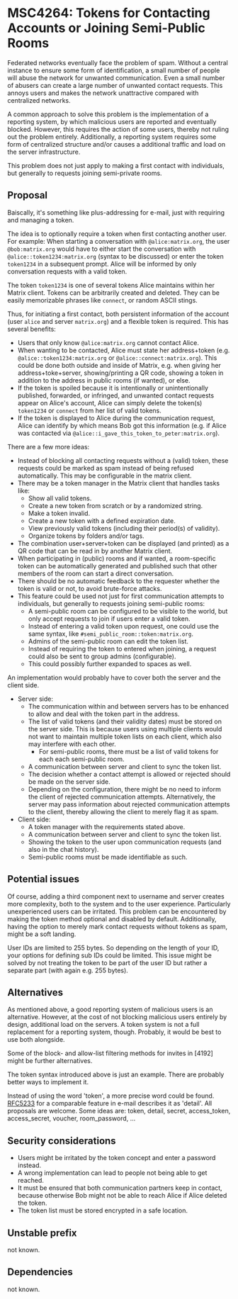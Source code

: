 # MSC4264: Tokens for Contacting Accounts or Joining Semi-Public Rooms

Federated networks eventually face the problem of spam. Without a central
instance to ensure some form of identification, a small number of people will
abuse the network for unwanted communication. Even a small number of abusers can
create a large number of unwanted contact requests. This annoys users and makes
the network unattractive compared with centralized networks.

A common approach to solve this problem is the implementation of a reporting
system, by which malicious users are reported and eventually blocked. However,
this requires the action of some users, thereby not ruling out the problem
entirely. Additionally, a reporting system requires some form of centralized
structure and/or causes a additional traffic and load on the server
infrastructure.

This problem does not just apply to making a first contact with individuals, but
generally to requests joining semi-private rooms.

## Proposal

Baiscally, it's something like plus-addressing for e-mail, just with requiring
and managing a token.

The idea is to optionally require a token when first contacting another user.
For example: When starting a conversation with `@alice:matrix.org`, the user
`@bob:matrix.org` would have to either start the conversation with
`@alice::token1234:matrix.org` (syntax to be discussed) or enter the token
`token1234` in a subsequent prompt. Alice will be informed by only conversation
requests with a valid token.

The token `token1234` is one of several tokens Alice maintains within her Matrix
client. Tokens can be arbitrarily created and deleted. They can be easily
memorizable phrases like `connect`, or random ASCII stings.

Thus, for initiating a first contact, both persistent information of the account
(user `alice` and server `matrix.org`) and a flexible token is required. This
has several benefits:

* Users that only know `@alice:matrix.org` cannot contact Alice.
* When wanting to be contacted, Alice must state her address+token (e.g.
  `@alice::token1234:matrix.org` or `@alice::connect:matrix.org`). This could be
  done both outside and inside of Matrix, e.g. when giving her
  address+toke+server, showing/printing a QR code, showing a token in addition
  to the address in public rooms (if wanted), or else.
* If the token is spoiled because it is intentionally or unintentionally
  published, forwarded, or infringed, and unwanted contact requests appear on
  Alice's account, Alice can simply delete the token(s) `token1234` or `connect`
  from her list of valid tokens.
* If the token is displayed to Alice during the communication request, Alice can
  identify by which means Bob got this information (e.g. if Alice was contacted
  via `@alice::i_gave_this_token_to_peter:matrix.org`).


There are a few more ideas:

* Instead of blocking all contacting requests without a (valid) token, these
  requests could be marked as spam instead of being refused automatically. This
  may be configurable in the matrix client.
* There may be a token manager in the Matrix client that handles tasks like:
    * Show all valid tokens.
    * Create a new token from scratch or by a randomized string.
    * Make a token invalid.
    * Create a new token with a defined expiration date.
    * View previously valid tokens (including their period(s) of validity).
    * Organize tokens by folders and/or tags.
* The combination user+server+token can be displayed (and printed) as a QR code
  that can be read in by another Matrix client.
* When participating in (public) rooms and if wanted, a room-specific token can
  be automatically generated and published such that other members of the room
  can start a direct conversation.
* There should be no automatic feedback to the requester whether the token is
  valid or not, to avoid brute-force attacks.
* This feature could be used not just for first communication attempts to
  individuals, but generally to requests joining semi-public rooms:
  * A semi-public room can be configured to be visible to the world, but only
    accept requests to join if users enter a valid token.
  * Instead of entering a valid token upon request, one could use the same
    syntax, like `#semi_public_room::token:matrix.org`.
  * Admins of the semi-public room can edit the token list.
  * Instead of requiring the token to entered when joining, a request could also
    be sent to group admins (configurable).
  * This could possibly further expanded to spaces as well.


An implementation would probably have to cover both the server and the client
side.
* Server side:
  * The communication within and between servers has to be enhanced to allow and
    deal with the token part in the address.
  * The list of valid tokens (and their validity dates) must be stored on the
    server side. This is because users using multiple clients would not want to
    maintain multiple token lists on each client, which also may interfere with
    each other.
      * For semi-public rooms, there must be a list of valid tokens for each
        each semi-public room.
  * A communication between server and client to sync the token list.
  * The decision whether a contact attempt is allowed or rejected should be made
    on the server side.
  * Depending on the configuration, there might be no need to inform the client
    of rejected communication attempts. Alternatively, the server may pass
    information about rejected communication attempts to the client, thereby
    allowing the client to merely flag it as spam.
* Client side:
  * A token manager with the requirements stated above.
  * A communication between server and client to sync the token list.
  * Showing the token to the user upon communication requests (and also in the
    chat history).
  * Semi-public rooms must be made identifiable as such.


## Potential issues

Of course, adding a third component next to username and server creates more
complexity, both to the system and to the user experience. Particularly
unexperienced users can be irritated. This problem can be encountered by making
the token method optional and disabled by default. Additionally, having the
option to merely mark contact requests without tokens as spam, might be a soft
landing.

User IDs are limited to 255 bytes. So depending on the length of your ID, your
options for defining sub IDs could be limited. This issue might be solved by not
treating the token to be part of the user ID but rather a separate part (with
again e.g. 255 bytes).


## Alternatives

As mentioned above, a good reporting system of malicious users is an
alternative. However, at the cost of not blocking malicious users entirely by
design, additional load on the servers. A token system is not a full replacement
for a reporting system, though. Probably, it would be best to use both
alongside.

Some of the block- and allow-list filtering methods for invites in [4192] might
be further alternatives.

The token syntax introduced above is just an example. There are probably better
ways to implement it.

Instead of using the word 'token', a more precise word could be found.
[RFC5233](https://datatracker.ietf.org/doc/html/rfc5233) for a comparable
feature in e-mail describes it as 'detail'. All proposals are welcome. Some
ideas are: token, detail, secret, access_token, access_secret, voucher,
room_password, ...

## Security considerations

* Users might be irritated by the token concept and enter a password instead.
* A wrong implementation can lead to people not being able to get reached.
* It must be ensured that both communication partners keep in contact, because
  otherwise Bob might not be able to reach Alice if Alice deleted the token.
* The token list must be stored encrypted in a safe location.


## Unstable prefix

not known.

## Dependencies

not known.
